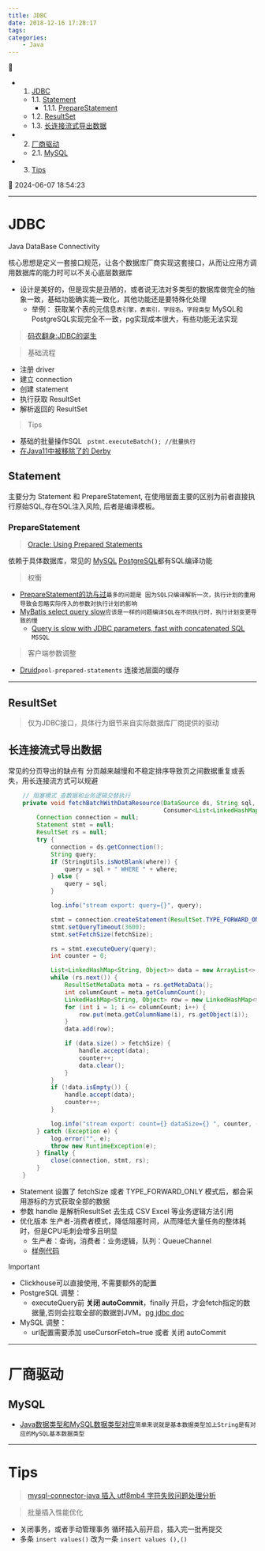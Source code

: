 ```yaml
---
title: JDBC
date: 2018-12-16 17:28:17
tags: 
categories: 
    - Java
---
```


💠

- 1. [JDBC](#jdbc)
    - 1.1. [Statement](#statement)
        - 1.1.1. [PrepareStatement](#preparestatement)
    - 1.2. [ResultSet](#resultset)
    - 1.3. [长连接流式导出数据](#长连接流式导出数据)
- 2. [厂商驱动](#厂商驱动)
    - 2.1. [MySQL](#mysql)
- 3. [Tips](#tips)

💠 2024-06-07 18:54:23
****************************************
# JDBC
Java DataBase Connectivity

核心思想是定义一套接口规范，让各个数据库厂商实现这套接口，从而让应用方调用数据库的能力时可以不关心底层数据库
- 设计是美好的，但是现实是丑陋的，或者说无法对多类型的数据库做完全的抽象一致，基础功能确实能一致化，其他功能还是要特殊化处理
    - 举例： 获取某个表的元信息`表引擎，表索引，字段名，字段类型` MySQL和PostgreSQL实现完全不一致，pg实现成本很大，有些功能无法实现

> [码农翻身:JDBC的诞生](https://mp.weixin.qq.com/s?__biz=MzAxOTc0NzExNg==&mid=2665513438&idx=1&sn=2967d595bb7d4ffdd2dacd3ab7501bbd&chksm=80d6799db7a1f08b27dc97650434fb2fc0e2570628945db99d9300a99e52828fd05c42fdb441&scene=21#wechat_redirect)

> 基础流程
- 注册 driver
- 建立 connection
- 创建 statement
- 执行获取 ResultSet
- 解析返回的 ResultSet


> Tips
- 基础的批量操作SQL ` pstmt.executeBatch(); //批量执行`
- [在Java11中被移除了的 Derby](http://db.apache.org/derby/derby_comm.html)

## Statement
主要分为 Statement 和 PrepareStatement, 在使用层面主要的区别为前者直接执行原始SQL,存在SQL注入风险, 后者是编译模板。

### PrepareStatement
> [Oracle: Using Prepared Statements](https://docs.oracle.com/javase/tutorial/jdbc/basics/prepared.html)

依赖于具体数据库，常见的 [MySQL](https://dev.mysql.com/doc/refman/8.3/en/sql-prepared-statements.html) [PostgreSQL](https://jdbc.postgresql.org/documentation/server-prepare/)都有SQL编译功能

> 权衡
- [PrepareStatement的功与过](https://www.cnblogs.com/wangzhen3798/p/12206811.html)`最多的问题是 因为SQL只编译解析一次，执行计划的重用导致会忽略实际传入的参数对执行计划的影响`
- [MyBatis select query slow](https://groups.google.com/g/mybatis-user/c/Wubq26QCWYo?pli=1)`应该是一样的问题编译SQL在不同执行时，执行计划变更导致的慢`
    - [Query is slow with JDBC parameters, fast with concatenated SQL](https://dba.stackexchange.com/questions/231109/query-is-slow-with-jdbc-parameters-fast-with-concatenated-sql) `MSSQL`


> 客户端参数调整
- [Druid](https://github.com/alibaba/druid/blob/master/druid-spring-boot-starter/README_EN.md)`pool-prepared-statements` 连接池层面的缓存

************************

## ResultSet
> 仅为JDBC接口，具体行为细节来自实际数据库厂商提供的驱动

## 长连接流式导出数据
常见的分页导出的缺点有 分页越来越慢和不稳定排序导致页之间数据重复或丢失，用长连接流方式可以规避

```java
    // 阻塞模式 查数据和业务逻辑交替执行
    private void fetchBatchWithDataResource(DataSource ds, String sql, String where, int fetchSize,
                                            Consumer<List<LinkedHashMap<String, Object>>> handle) {
        Connection connection = null;
        Statement stmt = null;
        ResultSet rs = null;
        try {
            connection = ds.getConnection();
            String query;
            if (StringUtils.isNotBlank(where)) {
                query = sql + " WHERE " + where;
            } else {
                query = sql;
            }

            log.info("stream export: query={}", query);

            stmt = connection.createStatement(ResultSet.TYPE_FORWARD_ONLY, ResultSet.CONCUR_READ_ONLY);
            stmt.setQueryTimeout(3600);
            stmt.setFetchSize(fetchSize);

            rs = stmt.executeQuery(query);
            int counter = 0;

            List<LinkedHashMap<String, Object>> data = new ArrayList<>();
            while (rs.next()) {
                ResultSetMetaData meta = rs.getMetaData();
                int columnCount = meta.getColumnCount();
                LinkedHashMap<String, Object> row = new LinkedHashMap<>();
                for (int i = 1; i <= columnCount; i++) {
                    row.put(meta.getColumnName(i), rs.getObject(i));
                }
                data.add(row);

                if (data.size() > fetchSize) {
                    handle.accept(data);
                    counter++;
                    data.clear();
                }
            }
            if (!data.isEmpty()) {
                handle.accept(data);
                counter++;
            }

            log.info("stream export: count={} dataSize={} ", counter, (counter - 1) * fetchSize + data.size());
        } catch (Exception e) {
            log.error("", e);
            throw new RuntimeException(e);
        } finally {
            close(connection, stmt, rs);
        }
    }
```
- Statement 设置了 fetchSize 或者 TYPE_FORWARD_ONLY 模式后，都会采用游标的方式获取全部的数据
- 参数 handle 是解析ResultSet 去生成 CSV Excel 等业务逻辑方法引用
- 优化版本 生产者-消费者模式，降低阻塞时间，从而降低大量任务的整体耗时，但是CPU毛刺会增多且明显
    - 生产者：查询，消费者：业务逻辑，队列：QueueChannel 
    - [样例代码](https://github.com/Kuangcp/JavaBase/blob/master/concurrency/src/test/java/com/github/kuangcp/queue/use/blocking/ReaderWriterTest.java)

> [!IMPORTANT]
- Clickhouse可以直接使用, 不需要额外的配置
- PostgreSQL 调整：
    - executeQuery前 **关闭 autoCommit**，finally 开启，才会fetch指定的数据量,否则会拉取全部的数据到JVM。[pg jdbc doc](https://jdbc.postgresql.org/documentation/head/connect.html#connection-parameters)
- MySQL 调整：
    - url配置需要添加 useCursorFetch=true 或者 关闭 autoCommit 

************************
# 厂商驱动
## MySQL

- [Java数据类型和MySQL数据类型对应](https://dev.mysql.com/doc/connector-j/5.1/en/connector-j-reference-type-conversions.html)`简单来说就是基本数据类型加上String是有对应的MySQL基本数据类型`

************************

# Tips
> [mysql-connector-java 插入 utf8mb4 字符失败问题处理分析](https://blog.arstercz.com/mysql-connector-java-%e6%8f%92%e5%85%a5-utf8mb4-%e5%ad%97%e7%ac%a6%e5%a4%b1%e8%b4%a5%e9%97%ae%e9%a2%98%e5%a4%84%e7%90%86%e5%88%86%e6%9e%90/)

> 批量插入性能优化
- 关闭事务，或者手动管理事务 循环插入前开启，插入完一批再提交
- 多条 `insert values()` 改为一条 `insert values (),()`